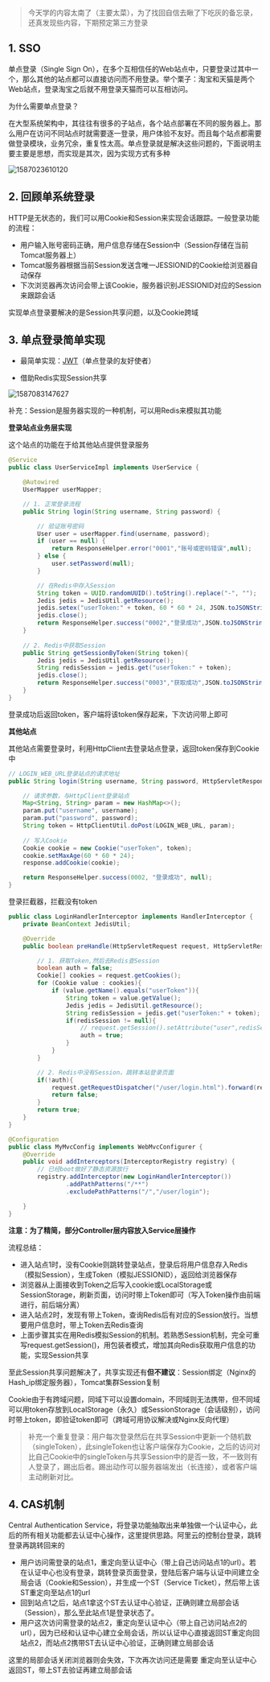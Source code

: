 > 今天学的内容太南了（主要太菜），为了找回自信去瞅了下吃灰的备忘录，还真发现些内容，下期预定第三方登录



## 1. SSO

单点登录（Single Sign On），在多个互相信任的Web站点中，只要登录过其中一个，那么其他的站点都可以直接访问而不用登录。举个栗子：淘宝和天猫是两个Web站点，登录淘宝之后就不用登录天猫而可以互相访问。



为什么需要单点登录？

在大型系统架构中，其往往有很多的子站点，各个站点部署在不同的服务器上。那么用户在访问不同站点时就需要逐一登录，用户体验不友好。而且每个站点都需要做登录模块，业务冗余，重复性太高。单点登录就是解决这些问题的，下面说明主要主要是思想，而实现是其次，因为实现方式有多种

![1587023610120](C:\Users\Howl\AppData\Roaming\Typora\typora-user-images\1587023610120.png)









## 2. 回顾单系统登录

HTTP是无状态的，我们可以用Cookie和Session来实现会话跟踪。一般登录功能的流程：

* 用户输入账号密码正确，用户信息存储在Session中（Session存储在当前Tomcat服务器上）
* Tomcat服务器根据当前Session发送含唯一JESSIONID的Cookie给浏览器自动保存
* 下次浏览器再次访问会带上该Cookie，服务器识别JESSIONID对应的Session来跟踪会话



实现单点登录要解决的是Session共享问题，以及Cookie跨域









## 3. 单点登录简单实现

* 最简单实现：[JWT](<https://www.cnblogs.com/Howlet/p/12293989.html>)（单点登录的友好使者）



* 借助Redis实现Session共享

![1587083147627](C:\Users\Howl\AppData\Roaming\Typora\typora-user-images\1587083147627.png)

补充：Session是服务器实现的一种机制，可以用Redis来模拟其功能



**登录站点业务层实现**

这个站点的功能在于给其他站点提供登录服务

```java
@Service
public class UserServiceImpl implements UserService {

    @Autowired
    UserMapper userMapper;

    // 1. 正常登录流程
    public String login(String username, String password) {

        // 验证账号密码
        User user = userMapper.find(username, password);
        if (user == null) {
            return ResponseHelper.error("0001","账号或密码错误",null);
        } else {
            user.setPassword(null);
        }

        // 在Redis中存入Session
        String token = UUID.randomUUID().toString().replace("-", "");
        Jedis jedis = JedisUtil.getResource();
        jedis.setex("userToken:" + token, 60 * 60 * 24, JSON.toJSONString(user));
        jedis.close();
        return ResponseHelper.success("0002","登录成功",JSON.toJSONString(token));
    }
    
    // 2. Redis中获取Session
    public String getSessionByToken(String token){
        Jedis jedis = JedisUtil.getResource();
        String redisSession = jedis.get("userToken:" + token);
        jedis.close();
        return ResponseHelper.success("0003","获取成功",JSON.toJSONString(redisSession));
    }
}
```

登录成功后返回token，客户端将该token保存起来，下次访问带上即可



**其他站点**

其他站点需要登录时，利用HttpClient去登录站点登录，返回token保存到Cookie中

```java
// LOGIN_WEB_URL登录站点的请求地址
public String login(String username, String password, HttpServletResponse response) {

    // 请求参数，与HttpClient登录站点
    Map<String, String> param = new HashMap<>();
    param.put("username", username);
    param.put("password", password);
    String token = HttpClientUtil.doPost(LOGIN_WEB_URL, param);
    
    // 写入Cookie
    Cookie cookie = new Cookie("userToken", token);
    cookie.setMaxAge(60 * 60 * 24);
    response.addCookie(cookie);

    return ResponseHelper.success(0002, "登录成功", null);
}
```

登录拦截器，拦截没有token

```java
public class LoginHandlerInterceptor implements HandlerInterceptor {
    private BeanContext JedisUtil;

    @Override
    public boolean preHandle(HttpServletRequest request, HttpServletResponse response, Object handler) throws Exception {

        // 1. 获取Token,然后去Redis查Session
        boolean auth = false;
        Cookie[] cookies = request.getCookies();
        for (Cookie value : cookies){
            if (value.getName().equals("userToken")){
                String token = value.getValue();
                Jedis jedis = JedisUtil.getResource();
                String redisSession = jedis.get("userToken:" + token);
                if(redisSession != null){
                    // request.getSession().setAttribute("user",redisSession);
                    auth = true;
                }
            }
        }

        // 2. Redis中没有Session，跳转本站登录页面
        if(!auth){
            request.getRequestDispatcher("/user/login.html").forward(request,response);
            return false;
        }
        return true;
    }
}

@Configuration
public class MyMvcConfig implements WebMvcConfigurer {
    @Override
    public void addInterceptors(InterceptorRegistry registry) {
        // 已经boot做好了静态资源放行
        registry.addInterceptor(new LoginHandlerInterceptor())
                .addPathPatterns("/**")
                .excludePathPatterns("/","/user/login");

    }
}
```

**注意：为了精简，部分Controller层内容放入Service层操作**



流程总结：

* 进入站点1时，没有Cookie则跳转登录站点，登录后将用户信息存入Redis（模拟Session），生成Token（模拟JESSIONID），返回给浏览器保存
* 浏览器从上面接收到Token之后写入cookie或LocalStorage或SessionStorage，刷新页面，访问时带上Token即可（写入Token操作由前端进行，前后端分离）
* 进入站点2时，发现有带上Token，查询Redis后有对应的Session放行。当想要用户信息时，带上Token去Redis查询
* 上面步骤其实在用Redis模拟Session的机制。若熟悉Session机制，完全可重写request.getSession()，用包装者模式，增加其向Redis获取用户信息的功能，实现Session共享



至此Session共享问题解决了，共享实现还有**但不建议**：Session绑定（Nginx的Hash_ip绑定服务器），Tomcat集群Session复制



Cookie由于有跨域问题，同域下可以设置domain，不同域则无法携带，但不同域可以用token存放到LocalStorage（永久）或SessionStorage（会话级别），访问时带上token，即验证token即可（跨域可用协议解决或Nginx反向代理）



>补充一个重复登录：用户每次登录然后在共享Session中更新一个随机数（singleToken），此singleToken也让客户端保存为Cookie，之后的访问对比自己Cookie中的singleToken与共享Session中的是否一致，不一致则有人登录了，踢出后者。踢出动作可以服务器端发出（长连接），或者客户端主动刷新对比。









## 4. CAS机制

Central Authentication Service，将登录功能抽取出来单独做一个认证中心，此后的所有相关功能都去认证中心操作，这里提供思路。阿里云的控制台登录，跳转登录再跳转回来的



* 用户访问需登录的站点1，重定向至认证中心（带上自己访问站点1的url）。若在认证中心也没有登录，跳转登录页面登录，登陆后客户端与认证中间建立全局会话（Cookie和Session），并生成一个ST（Service Ticket），然后带上该ST重定向至站点1的url
* 回到站点1之后，站点1拿这个ST去认证中心验证，正确则建立局部会话（Session），那么至此站点1是登录状态了。
* 用户这次访问需登录的站点2，重定向至认证中心（带上自己访问站点2的url），因为已经和认证中心建立全局会话，所以认证中心直接返回ST重定向回站点2，而站点2携带ST去认证中心验证，正确则建立局部会话

这里的局部会话关闭浏览器则会失效，下次再次访问还是需要 重定向至认证中心返回ST，带上ST去验证再建立局部会话

